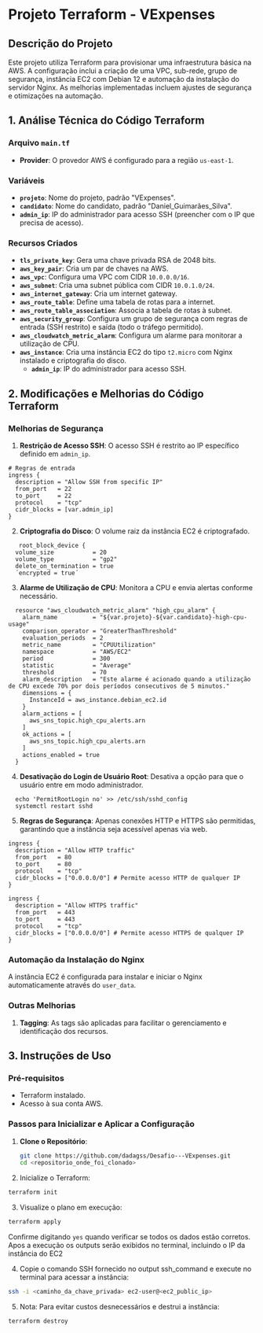 # Projeto Terraform - VExpenses

## Descrição do Projeto
Este projeto utiliza Terraform para provisionar uma infraestrutura básica na AWS. A configuração inclui a criação de uma VPC, sub-rede, grupo de segurança, instância EC2 com Debian 12 e automação da instalação do servidor Nginx. As melhorias implementadas incluem ajustes de segurança e otimizações na automação.

## 1. Análise Técnica do Código Terraform

### Arquivo `main.tf`

- **Provider**: O provedor AWS é configurado para a região `us-east-1`.

### Variáveis
- **`projeto`**: Nome do projeto, padrão "VExpenses".
- **`candidato`**: Nome do candidato, padrão "Daniel_Guimarães_Silva".
- **`admin_ip`**: IP do administrador para acesso SSH (preencher com o IP que precisa de acesso).

### Recursos Criados
- **`tls_private_key`**: Gera uma chave privada RSA de 2048 bits.
- **`aws_key_pair`**: Cria um par de chaves na AWS.
- **`aws_vpc`**: Configura uma VPC com CIDR `10.0.0.0/16`.
- **`aws_subnet`**: Cria uma subnet pública com CIDR `10.0.1.0/24`.
- **`aws_internet_gateway`**: Cria um internet gateway.
- **`aws_route_table`**: Define uma tabela de rotas para a internet.
- **`aws_route_table_association`**: Associa a tabela de rotas à subnet.
- **`aws_security_group`**: Configura um grupo de segurança com regras de entrada (SSH restrito) e saída (todo o tráfego permitido).
- **`aws_cloudwatch_metric_alarm`**: Configura um alarme para monitorar a utilização de CPU.
- **`aws_instance`**: Cria uma instância EC2 do tipo `t2.micro` com Nginx instalado e criptografia do disco.
  - **`admin_ip`**: IP do administrador para acesso SSH.

## 2. Modificações e Melhorias do Código Terraform

### Melhorias de Segurança
1. **Restrição de Acesso SSH**: O acesso SSH é restrito ao IP específico definido em `admin_ip`.
  ```  
  # Regras de entrada
  ingress {
    description = "Allow SSH from specific IP"
    from_port   = 22
    to_port     = 22
    protocol    = "tcp"
    cidr_blocks = [var.admin_ip]
  }
  ```
2. **Criptografia do Disco**: O volume raiz da instância EC2 é criptografado.
  ```
     root_block_device {
    volume_size           = 20
    volume_type           = "gp2"
    delete_on_termination = true
    ´encrypted = true´
  ```
3. **Alarme de Utilização de CPU**: Monitora a CPU e envia alertas conforme necessário.
  ```
    resource "aws_cloudwatch_metric_alarm" "high_cpu_alarm" {
      alarm_name          = "${var.projeto}-${var.candidato}-high-cpu-usage"
      comparison_operator = "GreaterThanThreshold"
      evaluation_periods  = 2
      metric_name         = "CPUUtilization"
      namespace           = "AWS/EC2"
      period              = 300
      statistic           = "Average"
      threshold           = 70
      alarm_description   = "Este alarme é acionado quando a utilização de CPU excede 70% por dois períodos consecutivos de 5 minutos."
      dimensions = {
        InstanceId = aws_instance.debian_ec2.id
      }
      alarm_actions = [
        aws_sns_topic.high_cpu_alerts.arn 
      ]
      ok_actions = [
        aws_sns_topic.high_cpu_alerts.arn 
      ]
      actions_enabled = true
    }
  ```
4. **Desativação do Login de Usuário Root**: Desativa a opção para que o usuário entre em modo administrador.
  ```
    echo 'PermitRootLogin no' >> /etc/ssh/sshd_config 
    systemctl restart sshd
  ```
5. **Regras de Segurança**: Apenas conexões HTTP e HTTPS são permitidas, garantindo que a instância seja acessível apenas via web.
  ```
  ingress {
    description = "Allow HTTP traffic"
    from_port   = 80
    to_port     = 80
    protocol    = "tcp"
    cidr_blocks = ["0.0.0.0/0"] # Permite acesso HTTP de qualquer IP
  }

  ingress {
    description = "Allow HTTPS traffic"
    from_port   = 443
    to_port     = 443
    protocol    = "tcp"
    cidr_blocks = ["0.0.0.0/0"] # Permite acesso HTTPS de qualquer IP
  }
  ```

### Automação da Instalação do Nginx
A instância EC2 é configurada para instalar e iniciar o Nginx automaticamente através do `user_data`.

### Outras Melhorias
1. **Tagging**: As tags são aplicadas para facilitar o gerenciamento e identificação dos recursos.

## 3. Instruções de Uso

### Pré-requisitos
- Terraform instalado.
- Acesso à sua conta AWS.

### Passos para Inicializar e Aplicar a Configuração
1. **Clone o Repositório**:
   ```bash
   git clone https://github.com/dadagss/Desafio---VExpenses.git
   cd <repositorio_onde_foi_clonado>
2. Inicialize o Terraform:
  ```bash
  terraform init
  ```
3. Visualize o plano em execução:
  ```bash
  terraform apply
  ```
Confirme digitando ```yes``` quando verificar se todos os dados estão corretos.
Apos a execução os outputs serão exibidos no terminal, incluindo o IP da instância do EC2

4. Copie o comando SSH fornecido no output ssh_command e execute no terminal para acessar a instância:
  ```bash
  ssh -i <caminho_da_chave_privada> ec2-user@<ec2_public_ip>
  ```
5. Nota:
Para evitar custos desnecessários e destrui a instância:
  ```bash
  terraform destroy
  ```
